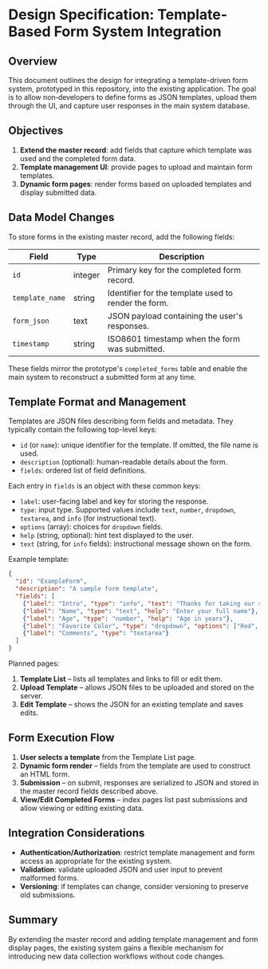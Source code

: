 # Design Specification: Template-Based Form System Integration

## Overview
This document outlines the design for integrating a template-driven form
system, prototyped in this repository, into the existing application. The
goal is to allow non‑developers to define forms as JSON templates, upload them
through the UI, and capture user responses in the main system database.

## Objectives
1. **Extend the master record**: add fields that capture which template was
   used and the completed form data.
2. **Template management UI**: provide pages to upload and maintain form
   templates.
3. **Dynamic form pages**: render forms based on uploaded templates and display
   submitted data.

## Data Model Changes
To store forms in the existing master record, add the following fields:

| Field | Type | Description |
|-------|------|-------------|
| `id` | integer | Primary key for the completed form record. |
| `template_name` | string | Identifier for the template used to render the form. |
| `form_json` | text | JSON payload containing the user's responses. |
| `timestamp` | string | ISO8601 timestamp when the form was submitted. |

These fields mirror the prototype's `completed_forms` table and enable the
main system to reconstruct a submitted form at any time.

## Template Format and Management
Templates are JSON files describing form fields and metadata. They typically
contain the following top-level keys:

- `id` (or `name`): unique identifier for the template. If omitted, the file
  name is used.
- `description` (optional): human-readable details about the form.
- `fields`: ordered list of field definitions.

Each entry in `fields` is an object with these common keys:

- `label`: user-facing label and key for storing the response.
- `type`: input type. Supported values include `text`, `number`, `dropdown`,
  `textarea`, and `info` (for instructional text).
- `options` (array): choices for `dropdown` fields.
- `help` (string, optional): hint text displayed to the user.
- `text` (string, for `info` fields): instructional message shown on the form.

Example template:

```json
{
  "id": "ExampleForm",
  "description": "A sample form template",
  "fields": [
    {"label": "Intro", "type": "info", "text": "Thanks for taking our survey."},
    {"label": "Name", "type": "text", "help": "Enter your full name"},
    {"label": "Age", "type": "number", "help": "Age in years"},
    {"label": "Favorite Color", "type": "dropdown", "options": ["Red", "Green", "Blue"], "help": "Select a color"},
    {"label": "Comments", "type": "textarea"}
  ]
}
```

Planned pages:

1. **Template List** – lists all templates and links to fill or edit them.
2. **Upload Template** – allows JSON files to be uploaded and stored on the
   server.
3. **Edit Template** – shows the JSON for an existing template and saves edits.

## Form Execution Flow
1. **User selects a template** from the Template List page.
2. **Dynamic form render** – fields from the template are used to construct an
   HTML form.
3. **Submission** – on submit, responses are serialized to JSON and stored in
   the master record fields described above.
4. **View/Edit Completed Forms** – index pages list past submissions and allow
   viewing or editing existing data.

## Integration Considerations
- **Authentication/Authorization**: restrict template management and form
  access as appropriate for the existing system.
- **Validation**: validate uploaded JSON and user input to prevent malformed
  forms.
- **Versioning**: if templates can change, consider versioning to preserve old
  submissions.

## Summary
By extending the master record and adding template management and form display
pages, the existing system gains a flexible mechanism for introducing new data
collection workflows without code changes.
